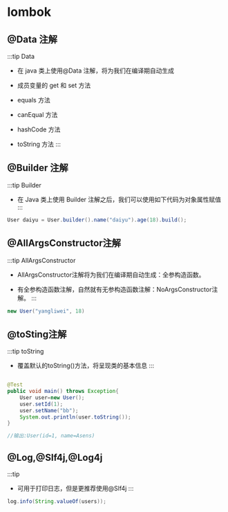 # lombok

## @Data 注解

:::tip Data

- 在 java 类上使用@Data 注解，将为我们在编译期自动生成

- 成员变量的 get 和 set 方法
- equals 方法
- canEqual 方法
- hashCode 方法
- toString 方法
  :::

## @Builder 注解

:::tip Builder

- 在 Java 类上使用 Builder 注解之后，我们可以使用如下代码为对象属性赋值
  :::

```java
User daiyu = User.builder().name("daiyu").age(18).build();
```

## @AllArgsConstructor注解

:::tip AllArgsConstructor

- AllArgsConstructor注解将为我们在编译期自动生成：全参构造函数。

- 有全参构造函数注解，自然就有无参构造函数注解：NoArgsConstructor注解。
:::

```java
new User("yangliwei", 18)

```

## @toSting注解

:::tip toString

- 覆盖默认的toString()方法，将呈现类的基本信息
:::

```java

@Test
public void main() throws Exception{
    User user=new User();
    user.setId(1);
    user.setName("bb");
    System.out.println(user.toString());
}

//输出:User(id=1, name=Asens)

```

## @Log,@Slf4j,@Log4j

:::tip

- 可用于打印日志，但是更推荐使用@Slf4j
:::

```java
log.info(String.valueOf(users));
```
